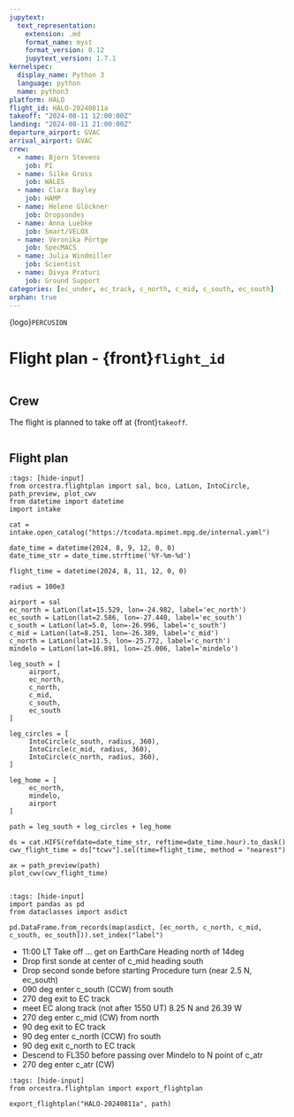 ```yaml
---
jupytext:
  text_representation:
    extension: .md
    format_name: myst
    format_version: 0.12
    jupytext_version: 1.7.1
kernelspec:
  display_name: Python 3
  language: python
  name: python3
platform: HALO
flight_id: HALO-20240811a
takeoff: "2024-08-11 12:00:00Z"
landing: "2024-08-11 21:00:00Z"
departure_airport: GVAC
arrival_airport: GVAC
crew:
  - name: Bjorn Stevens
    job: PI
  - name: Silke Gross
    job: WALES
  - name: Clara Bayley
    job: HAMP
  - name: Helene Glöckner
    job: Dropsondes
  - name: Anna Luebke
    job: Smart/VELOX
  - name: Veronika Pörtge 
    job: SpecMACS
  - name: Julia Windmiller
    job: Scientist
  - name: Divya Praturi
    job: Ground Support
categories: [ec_under, ec_track, c_north, c_mid, c_south, ec_south]
orphan: true
---
```


{logo}`PERCUSION`

# Flight plan - {front}`flight_id`

```{badges}
```

## Crew

The flight is planned to take off at {front}`takeoff`.

```{crew}
```

## Flight plan

```{code-cell} python3
:tags: [hide-input]
from orcestra.flightplan import sal, bco, LatLon, IntoCircle, path_preview, plot_cwv
from datetime import datetime
import intake

cat = intake.open_catalog("https://tcodata.mpimet.mpg.de/internal.yaml")

date_time = datetime(2024, 8, 9, 12, 0, 0)
date_time_str = date_time.strftime('%Y-%m-%d')

flight_time = datetime(2024, 8, 11, 12, 0, 0)

radius = 100e3

airport = sal
ec_north = LatLon(lat=15.529, lon=-24.982, label='ec_north')
ec_south = LatLon(lat=2.586, lon=-27.440, label='ec_south')
c_south = LatLon(lat=5.0, lon=-26.996, label='c_south')
c_mid = LatLon(lat=8.251, lon=-26.389, label='c_mid')
c_north = LatLon(lat=11.5, lon=-25.772, label='c_north')
mindelo = LatLon(lat=16.891, lon=-25.006, label='mindelo')

leg_south = [
     airport,
     ec_north,
     c_north,
     c_mid,
     c_south,
     ec_south
]

leg_circles = [
     IntoCircle(c_south, radius, 360),
     IntoCircle(c_mid, radius, 360),
     IntoCircle(c_north, radius, 360),
]
    
leg_home = [
     ec_north,
     mindelo,
     airport
]

path = leg_south + leg_circles + leg_home 

ds = cat.HIFS(refdate=date_time_str, reftime=date_time.hour).to_dask()
cwv_flight_time = ds["tcwv"].sel(time=flight_time, method = "nearest")

ax = path_preview(path)
plot_cwv(cwv_flight_time)


```

```{code-cell} python3
:tags: [hide-input]
import pandas as pd
from dataclasses import asdict

pd.DataFrame.from_records(map(asdict, [ec_north, c_north, c_mid, c_south, ec_south])).set_index("label")
```
* 11:00 LT Take off … get on EarthCare Heading north of 14deg
* Drop first sonde at center of c_mid heading south
* Drop second sonde before starting Procedure turn (near 2.5 N, ec_south)
* 090 deg enter c_south (CCW) from south
* 270 deg exit to EC track
* meet EC along track (not after 1550 UT) 8.25 N and 26.39 W
* 270 deg enter c_mid (CW) from north
* 90 deg exit to EC track
* 90 deg enter c_north (CCW) fro south
* 90 deg exit c_north to EC track
* Descend to FL350 before passing over Mindelo to N point of c_atr
* 270 deg enter c_atr (CW)

```{code-cell} python3
:tags: [hide-input]
from orcestra.flightplan import export_flightplan

export_flightplan("HALO-20240811a", path)
```
